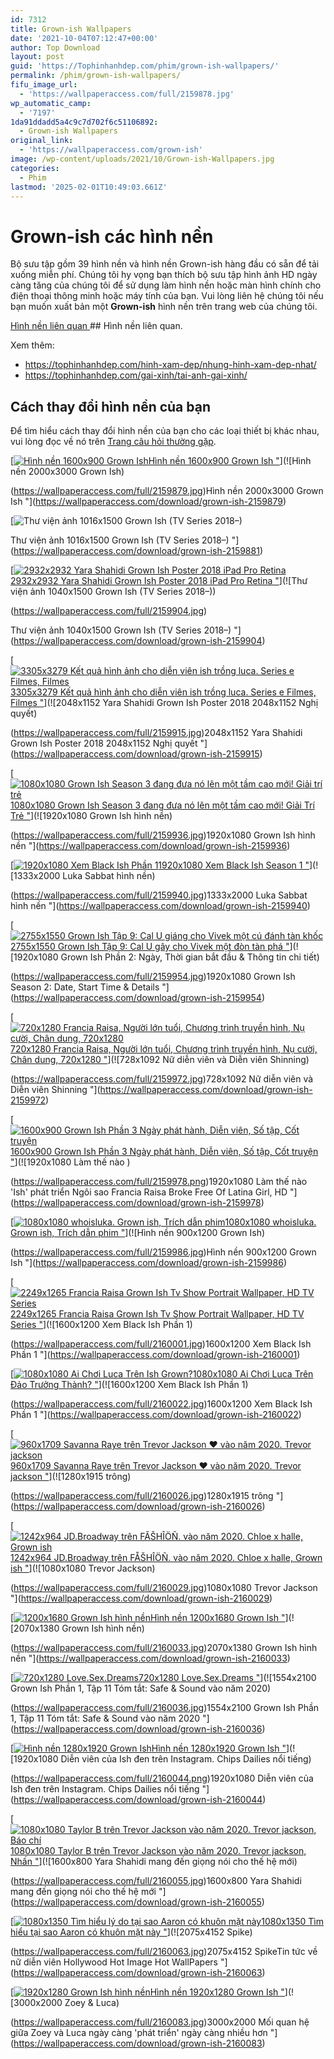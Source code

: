 ```yaml
---
id: 7312
title: Grown-ish Wallpapers
date: '2021-10-04T07:12:47+00:00'
author: Top Download
layout: post
guid: 'https://Tophinhanhdep.com/phim/grown-ish-wallpapers/'
permalink: /phim/grown-ish-wallpapers/
fifu_image_url:
  - 'https://wallpaperaccess.com/full/2159878.jpg'
wp_automatic_camp:
  - '7197'
1da91ddadd5a4c9c7d702f6c51106892:
  - Grown-ish Wallpapers
original_link:
  - 'https://wallpaperaccess.com/grown-ish'
image: /wp-content/uploads/2021/10/Grown-ish-Wallpapers.jpg
categories:
  - Phim
lastmod: '2025-02-01T10:49:03.661Z'
---
```

# Grown-ish các hình nền

Bộ sưu tập gồm 39 hình nền và hình nền Grown-ish hàng đầu có sẵn để tải xuống miễn phí. Chúng tôi hy vọng bạn thích bộ sưu tập hình ảnh HD ngày càng tăng của chúng tôi để sử dụng làm hình nền hoặc màn hình chính cho điện thoại thông minh hoặc máy tính của bạn. Vui lòng liên hệ chúng tôi nếu bạn muốn xuất bản một **Grown-ish** hình nền trên trang web của chúng tôi.

[Hình nền liên quan ](#related) ## Hình nền liên quan.

   
 Xem thêm:

   
- <https://tophinhanhdep.com/hinh-xam-dep/nhung-hinh-xam-dep-nhat/>
- <https://tophinhanhdep.com/gai-xinh/tai-anh-gai-xinh/>

## Cách thay đổi hình nền của bạn

Để tìm hiểu cách thay đổi hình nền của bạn cho các loại thiết bị khác nhau, vui lòng đọc về nó trên [Trang câu hỏi thường gặp](https://tophinhanhdep.com/faq/).

  
[[![Hình nền 1600x900 Grown Ish](https://wallpaperaccess.com/full/2159878.jpg)Hình nền 1600x900 Grown Ish "](https://wallpaperaccess.com/download/grown-ish-2159878)](![Hình nền 2000x3000 Grown Ish)

(https://wallpaperaccess.com/full/2159879.jpg)Hình nền 2000x3000 Grown Ish "](https://wallpaperaccess.com/download/grown-ish-2159879)

[![Thư viện ảnh 1016x1500 Grown Ish (TV Series 2018–)](https://wallpaperaccess.com/full/2159881.jpg)

Thư viện ảnh 1016x1500 Grown Ish (TV Series 2018–) "](https://wallpaperaccess.com/download/grown-ish-2159881)

[[![2932x2932 Yara Shahidi Grown Ish Poster 2018 iPad Pro Retina](https://wallpaperaccess.com/full/2159889.jpg)2932x2932 Yara Shahidi Grown Ish Poster 2018 iPad Pro Retina "](https://wallpaperaccess.com/download/grown-ish-2159889)](![Thư viện ảnh 1040x1500 Grown Ish (TV Series 2018–))

(https://wallpaperaccess.com/full/2159904.jpg)

Thư viện ảnh 1040x1500 Grown Ish (TV Series 2018–) "](https://wallpaperaccess.com/download/grown-ish-2159904)

[[![3305x3279 Kết quả hình ảnh cho diễn viên ish trồng luca.  Series e Filmes, Filmes](https://wallpaperaccess.com/full/2159906.jpg)3305x3279 Kết quả hình ảnh cho diễn viên ish trồng luca. Series e Filmes, Filmes "](https://wallpaperaccess.com/download/grown-ish-2159906)](![2048x1152 Yara Shahidi Grown Ish Poster 2018 2048x1152 Nghị quyết)

(https://wallpaperaccess.com/full/2159915.jpg)2048x1152 Yara Shahidi Grown Ish Poster 2018 2048x1152 Nghị quyết "](https://wallpaperaccess.com/download/grown-ish-2159915)

[ [![1080x1080 Grown Ish Season 3 đang đưa nó lên một tầm cao mới!  Giải trí trẻ](https://wallpaperaccess.com/full/2159930.jpg)1080x1080 Grown Ish Season 3 đang đưa nó lên một tầm cao mới! Giải Trí Trẻ "](https://wallpaperaccess.com/download/grown-ish-2159930)](![1920x1080 Grown Ish hình nền)

(https://wallpaperaccess.com/full/2159936.jpg)1920x1080 Grown Ish hình nền "](https://wallpaperaccess.com/download/grown-ish-2159936)

[[![1920x1080 Xem Black Ish Phần 1](https://wallpaperaccess.com/full/2159937.jpg)1920x1080 Xem Black Ish Season 1 "](https://wallpaperaccess.com/download/grown-ish-2159937)](![1333x2000 Luka Sabbat hình nền)

(https://wallpaperaccess.com/full/2159940.jpg)1333x2000 Luka Sabbat hình nền "](https://wallpaperaccess.com/download/grown-ish-2159940)

[[![2755x1550 Grown Ish Tập 9: Cal U giáng cho Vivek một cú đánh tàn khốc](https://wallpaperaccess.com/full/2159941.jpg)2755x1550 Grown Ish Tập 9: Cal U gây cho Vivek một đòn tàn phá "](https://wallpaperaccess.com/download/grown-ish-2159941)](![1920x1080 Grown Ish Phần 2: Ngày, Thời gian bắt đầu & Thông tin chi tiết)

(https://wallpaperaccess.com/full/2159954.jpg)1920x1080 Grown Ish Season 2: Date, Start Time &amp; Details "](https://wallpaperaccess.com/download/grown-ish-2159954)

[[![720x1280 Francia Raisa, Người lớn tuổi, Chương trình truyền hình, Nụ cười, Chân dung, 720x1280](https://wallpaperaccess.com/full/2159968.jpg)720x1280 Francia Raisa, Người lớn tuổi, Chương trình truyền hình, Nụ cười, Chân dung, 720x1280 "](https://wallpaperaccess.com/download/grown-ish-2159968)](![728x1092 Nữ diễn viên và Diễn viên Shinning)

(https://wallpaperaccess.com/full/2159972.jpg)728x1092 Nữ diễn viên và Diễn viên Shinning "](https://wallpaperaccess.com/download/grown-ish-2159972)

[[![1600x900 Grown Ish Phần 3 Ngày phát hành, Diễn viên, Số tập, Cốt truyện](https://wallpaperaccess.com/full/2159975.jpg)1600x900 Grown Ish Phần 3 Ngày phát hành, Diễn viên, Số tập, Cốt truyện "](https://wallpaperaccess.com/download/grown-ish-2159975)](![1920x1080 Làm thế nào )

(https://wallpaperaccess.com/full/2159978.png)1920x1080 Làm thế nào 'Ish' phát triển Ngôi sao Francia Raisa Broke Free Of Latina Girl, HD "](https://wallpaperaccess.com/download/grown-ish-2159978)

[[![1080x1080 whoisluka.  Grown ish, Trích dẫn phim](https://wallpaperaccess.com/full/2159984.jpg)1080x1080 whoisluka. Grown ish, Trích dẫn phim "](https://wallpaperaccess.com/download/grown-ish-2159984)](![Hình nền 900x1200 Grown Ish)

(https://wallpaperaccess.com/full/2159986.jpg)Hình nền 900x1200 Grown Ish "](https://wallpaperaccess.com/download/grown-ish-2159986)

[[![2249x1265 Francia Raisa Grown Ish Tv Show Portrait Wallpaper, HD TV Series](https://wallpaperaccess.com/full/2159988.jpg)2249x1265 Francia Raisa Grown Ish Tv Show Portrait Wallpaper, HD TV Series "](https://wallpaperaccess.com/download/grown-ish-2159988)](![1600x1200 Xem Black Ish Phần 1)

(https://wallpaperaccess.com/full/2160001.jpg)1600x1200 Xem Black Ish Phần 1 "](https://wallpaperaccess.com/download/grown-ish-2160001)

[[![1080x1080 Ai Chơi Luca Trên Ish Grown?](https://wallpaperaccess.com/full/2160006.jpg)1080x1080 Ai Chơi Luca Trên Đảo Trưởng Thành? "](https://wallpaperaccess.com/download/grown-ish-2160006)](![1600x1200 Xem Black Ish Phần 1)

(https://wallpaperaccess.com/full/2160022.jpg)1600x1200 Xem Black Ish Phần 1 "](https://wallpaperaccess.com/download/grown-ish-2160022)

[[![960x1709 Savanna Raye trên Trevor Jackson ❤ vào năm 2020. Trevor jackson](https://wallpaperaccess.com/full/2160024.jpg)960x1709 Savanna Raye trên Trevor Jackson ❤ vào năm 2020. Trevor jackson "](https://wallpaperaccess.com/download/grown-ish-2160024)](![1280x1915 trông)

(https://wallpaperaccess.com/full/2160026.jpg)1280x1915 trông "](https://wallpaperaccess.com/download/grown-ish-2160026)

[[![1242x964 JD.Broadway trên FÅŠHÎÖÑ.  vào năm 2020. Chloe x halle, Grown ish](https://wallpaperaccess.com/full/2160027.jpg)1242x964 JD.Broadway trên FÅŠHÎÖÑ. vào năm 2020. Chloe x halle, Grown ish "](https://wallpaperaccess.com/download/grown-ish-2160027)](![1080x1080 Trevor Jackson)

(https://wallpaperaccess.com/full/2160029.jpg)1080x1080 Trevor Jackson "](https://wallpaperaccess.com/download/grown-ish-2160029)

[[![1200x1680 Grown Ish hình nền](https://wallpaperaccess.com/full/2160032.jpg)Hình nền 1200x1680 Grown Ish "](https://wallpaperaccess.com/download/grown-ish-2160032)](![2070x1380 Grown Ish hình nền)

(https://wallpaperaccess.com/full/2160033.jpg)2070x1380 Grown Ish hình nền "](https://wallpaperaccess.com/download/grown-ish-2160033)

[[![720x1280 Love.Sex.Dreams](https://wallpaperaccess.com/full/2160034.jpg)720x1280 Love.Sex.Dreams "](https://wallpaperaccess.com/download/grown-ish-2160034)](![1554x2100 Grown Ish Phần 1, Tập 11 Tóm tắt: Safe & Sound vào năm 2020)

(https://wallpaperaccess.com/full/2160036.jpg)1554x2100 Grown Ish Phần 1, Tập 11 Tóm tắt: Safe &amp; Sound vào năm 2020 "](https://wallpaperaccess.com/download/grown-ish-2160036)

[[![Hình nền 1280x1920 Grown Ish](https://wallpaperaccess.com/full/2160041.jpg)Hình nền 1280x1920 Grown Ish "](https://wallpaperaccess.com/download/grown-ish-2160041)](![1920x1080 Diễn viên của Ish đen trên Instagram.  Chips Dailies nổi tiếng)

(https://wallpaperaccess.com/full/2160044.png)1920x1080 Diễn viên của Ish đen trên Instagram. Chips Dailies nổi tiếng "](https://wallpaperaccess.com/download/grown-ish-2160044)

[[![1080x1080 Taylor B trên Trevor Jackson vào năm 2020. Trevor jackson, Báo chí](https://wallpaperaccess.com/full/2160053.jpg)1080x1080 Taylor B trên Trevor Jackson vào năm 2020. Trevor jackson, Nhấn "](https://wallpaperaccess.com/download/grown-ish-2160053)](![1600x800 Yara Shahidi mang đến giọng nói cho thế hệ mới)

(https://wallpaperaccess.com/full/2160055.jpg)1600x800 Yara Shahidi mang đến giọng nói cho thế hệ mới "](https://wallpaperaccess.com/download/grown-ish-2160055)

[[![1080x1350 Tìm hiểu lý do tại sao Aaron có khuôn mặt này](https://wallpaperaccess.com/full/2160061.jpg)1080x1350 Tìm hiểu tại sao Aaron có khuôn mặt này "](https://wallpaperaccess.com/download/grown-ish-2160061)](![2075x4152 Spike)

(https://wallpaperaccess.com/full/2160063.jpg)2075x4152 SpikeTin tức về nữ diễn viên Hollywood Hot Image Hot WallPapers "](https://wallpaperaccess.com/download/grown-ish-2160063)

[[![1920x1280 Grown Ish hình nền](https://wallpaperaccess.com/full/2160073.jpg)Hình nền 1920x1280 Grown Ish "](https://wallpaperaccess.com/download/grown-ish-2160073)](![3000x2000 Zoey & Luca)

(https://wallpaperaccess.com/full/2160083.jpg)3000x2000 Mối quan hệ giữa Zoey và Luca ngày càng 'phát triển' ngày càng nhiều hơn "](https://wallpaperaccess.com/download/grown-ish-2160083)
